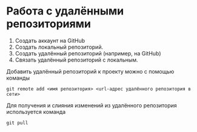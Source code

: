 # Работа с удалёнными репозиториями

1. Создать аккаунт на GitHub
2. Создать локальный репозиторий.
3. Создать удалённый репозиторий (например, на GitHub)
4. Связать удалённый репозиторий с локальным.

Добавить удалённый репозиторий к проекту можно с помощью команды
```
git remote add <имя репозитория> <url-адрес удалённого репозитория в сети>
```
Для получения и слияния изменений из удалённого репозитория используется команда
```
git pull
```
